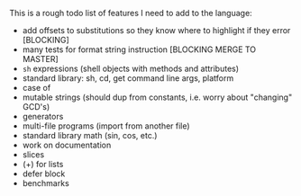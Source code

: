 
This is a rough todo list of features I need to add to the language:

* add offsets to substitutions so they know where to highlight if they error [BLOCKING]
* many tests for format string instruction [BLOCKING MERGE TO MASTER]
* `sh` expressions (shell objects with methods and attributes)
* standard library: sh, cd, get command line args, platform
* case of
* mutable strings (should dup from constants, i.e. worry about "changing" GCD's)
* generators
* multi-file programs (import from another file)
* standard library math (sin, cos, etc.)
* work on documentation
* slices
* (+) for lists
* defer block
* benchmarks
